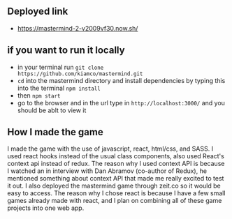 ## Deployed link

  - https://mastermind-2-v2009vf30.now.sh/
  
## if you want to run it locally 
  
  - in your terminal run `git clone https://github.com/kiamco/mastermind.git`
  - `cd` into the mastermind directory and install dependencies by typing this into the terminal `npm install`
  - then `npm start`
  - go to the browser and in the url type in `http://localhost:3000/` and you should be ablt to view it 
  
## How I made the game

  I made the game with the use of javascript, react, html/css, and SASS. I used react hooks instead of the usual class components, also used React's context api instead of redux. The reason why I used context API is because I watched an in interview with Dan Abramov (co-author of Redux), he mentioned something about context API that made me really excited to test it out. I also deployed the mastermind game through zeit.co so it would be easy to access. The reason why I chose react is because I have a few small games already made with react, and I plan on combining all of these game projects into one web app.
